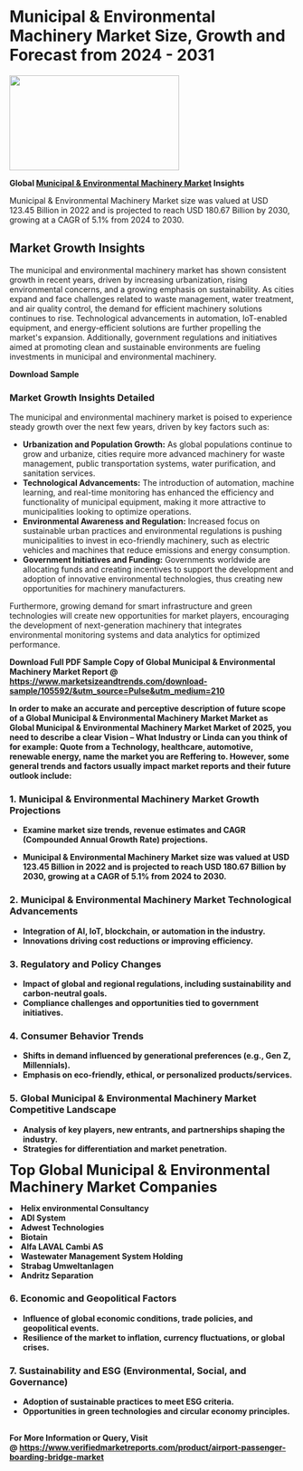 <H1>Municipal & Environmental Machinery Market Size, Growth and Forecast from 2024 - 2031</H1><img class="aligncenter size-medium wp-image-584254" src="https://thirdeyenews.in/wp-content/uploads/2024/09/Global-Market-Research-300x168.jpeg" alt="" width="300" height="168" /><p><strong>Global&nbsp;<a href="https://www.marketsizeandtrends.com/download-sample/105592/&amp;utm_source=Pulse&amp;utm_medium=210">Municipal & Environmental Machinery Market</a> Insights</strong></p><p>Municipal & Environmental Machinery Market size was valued at USD 123.45 Billion in 2022 and is projected to reach USD 180.67 Billion by 2030, growing at a CAGR of 5.1% from 2024 to 2030.</p><p><h2>Market Growth Insights</h2> <p>The municipal and environmental machinery market has shown consistent growth in recent years, driven by increasing urbanization, rising environmental concerns, and a growing emphasis on sustainability. As cities expand and face challenges related to waste management, water treatment, and air quality control, the demand for efficient machinery solutions continues to rise. Technological advancements in automation, IoT-enabled equipment, and energy-efficient solutions are further propelling the market's expansion. Additionally, government regulations and initiatives aimed at promoting clean and sustainable environments are fueling investments in municipal and environmental machinery.</p> <p><strong>Download Sample</strong></p> <h3>Market Growth Insights Detailed</h3> <p>The municipal and environmental machinery market is poised to experience steady growth over the next few years, driven by key factors such as:</p> <ul> <li><strong>Urbanization and Population Growth:</strong> As global populations continue to grow and urbanize, cities require more advanced machinery for waste management, public transportation systems, water purification, and sanitation services.</li> <li><strong>Technological Advancements:</strong> The introduction of automation, machine learning, and real-time monitoring has enhanced the efficiency and functionality of municipal equipment, making it more attractive to municipalities looking to optimize operations.</li> <li><strong>Environmental Awareness and Regulation:</strong> Increased focus on sustainable urban practices and environmental regulations is pushing municipalities to invest in eco-friendly machinery, such as electric vehicles and machines that reduce emissions and energy consumption.</li> <li><strong>Government Initiatives and Funding:</strong> Governments worldwide are allocating funds and creating incentives to support the development and adoption of innovative environmental technologies, thus creating new opportunities for machinery manufacturers.</li> </ul> <p>Furthermore, growing demand for smart infrastructure and green technologies will create new opportunities for market players, encouraging the development of next-generation machinery that integrates environmental monitoring systems and data analytics for optimized performance.</p> <p><strong></p><p><span class=""><strong>Download Full PDF Sample Copy of Global Municipal & Environmental Machinery Market Report</strong> @ <a href="https://www.marketsizeandtrends.com/download-sample/105592/&amp;utm_source=Pulse&amp;utm_medium=210" target="_blank">https://www.marketsizeandtrends.com/download-sample/105592/&amp;utm_source=Pulse&amp;utm_medium=210</a></span></p><p>In order to make an accurate and perceptive description of future scope of a Global&nbsp;Municipal & Environmental Machinery Market Market as Global&nbsp;Municipal & Environmental Machinery Market Market of 2025, you need to describe a clear Vision &ndash; What Industry or Linda can you think of for example: Quote from a Technology, healthcare, automotive, renewable energy, name the market you are Reffering to. However, some general trends and factors usually impact market reports and their future outlook include:</p><h3>1.&nbsp;<strong>Municipal & Environmental Machinery Market Growth Projections</strong></h3><ul><li>Examine market size trends, revenue estimates and CAGR (Compounded Annual Growth Rate) projections.</li><li><p>Municipal & Environmental Machinery Market size was valued at USD 123.45 Billion in 2022 and is projected to reach USD 180.67 Billion by 2030, growing at a CAGR of 5.1% from 2024 to 2030.</p></li></ul><h3>2.&nbsp;<strong>Municipal & Environmental Machinery Market Technological Advancements</strong></h3><ul><li>Integration of AI, IoT, blockchain, or automation in the industry.</li><li>Innovations driving cost reductions or improving efficiency.</li></ul><h3>3.&nbsp;<strong>Regulatory and Policy Changes</strong></h3><ul><li>Impact of global and regional regulations, including sustainability and carbon-neutral goals.</li><li>Compliance challenges and opportunities tied to government initiatives.</li></ul><h3>4.&nbsp;<strong>Consumer Behavior Trends</strong></h3><ul><li>Shifts in demand influenced by generational preferences (e.g., Gen Z, Millennials).</li><li>Emphasis on eco-friendly, ethical, or personalized products/services.</li></ul><h3>5.&nbsp;<strong>Global Municipal & Environmental Machinery Market Competitive Landscape</strong></h3><ul><li>Analysis of key players, new entrants, and partnerships shaping the industry.</li><li>Strategies for differentiation and market penetration.</li></ul><p data-pm-slice="1 1 []"><span style="color: inherit; font-family: inherit; font-size: 25px;">Top Global Municipal & Environmental Machinery Market Companies</span></p><div class="" data-test-id=""><p><li>Helix environmental Consultancy</li><li> ADI System</li><li> Adwest Technologies</li><li> Biotain</li><li> Alfa LAVAL Cambi AS</li><li> Wastewater Management System Holding</li><li> Strabag Umweltanlagen</li><li> Andritz Separation</li></p></div><h3>6.&nbsp;<strong>Economic and Geopolitical Factors</strong></h3><ul><li>Influence of global economic conditions, trade policies, and geopolitical events.</li><li>Resilience of the market to inflation, currency fluctuations, or global crises.</li></ul><h3>7.&nbsp;<strong>Sustainability and ESG (Environmental, Social, and Governance)</strong></h3><ul><li>Adoption of sustainable practices to meet ESG criteria.</li><li>Opportunities in green technologies and circular economy principles.</li></ul><h2><strong style="font-size: 14px;">For More Information or Query, Visit @&nbsp;</strong><a style="background-color: #ffffff; font-size: 14px;" href="https://www.marketsizeandtrends.com/report/municipal-environmental-machinery-market/" target="_blank">https://www.verifiedmarketreports.com/product/airport-passenger-boarding-bridge-market</a></h2>
